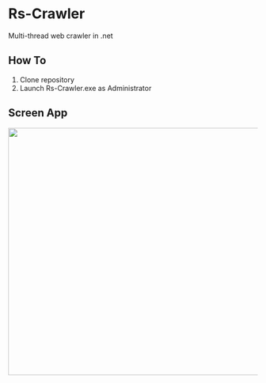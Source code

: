 # Rs-Crawler
Multi-thread web crawler in .net

## How To
1) Clone repository
2) Launch Rs-Crawler.exe as Administrator


## Screen App

<a href="https://u54f7q-am3pap001.files.1drv.com/y4mihRYfqvCgIHcnWxlnC3wmTRaDlSAo3dff9XcaeeueinivJaAHmyL8hIfKQB0OM9L0erCrFcgxAMtlZzU_NwSXg2HNXq4XxmK3P1nRTfZUROaAtt3K5oF-zqhA_wetP4IriFWLYYt126dBmyF25AHVkWQA6DlsaFYmsyGljOZv0069e__E7-QvHxrsojp1O1dDj-Yxu3WVTa_Enrcw98DNw/crawscreen.jpg"><img src="https://u54f7q-am3pap001.files.1drv.com/y4mihRYfqvCgIHcnWxlnC3wmTRaDlSAo3dff9XcaeeueinivJaAHmyL8hIfKQB0OM9L0erCrFcgxAMtlZzU_NwSXg2HNXq4XxmK3P1nRTfZUROaAtt3K5oF-zqhA_wetP4IriFWLYYt126dBmyF25AHVkWQA6DlsaFYmsyGljOZv0069e__E7-QvHxrsojp1O1dDj-Yxu3WVTa_Enrcw98DNw/crawscreen.jpg" align="left" height="500" width="750" ></a>


